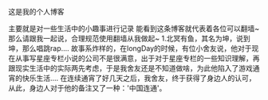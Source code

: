 <!-- Hello and welcome to this blog. Edit the `index.md` file to change this content. All pages on the blog, including this one, use [Markdown](https://guides.github.com/features/mastering-markdown/). You can include images:

![Image of fast.ai logo](images/logo.png)

## This is a title

And you can include links, like this [link to fast.ai](https://www.fast.ai). Posts will appear after this file. 
 -->
 这是我的个人博客
 
 主要就是对一些生活中的小趣事进行记录
 能看到这条博客就代表着各位可以翻墙~
 那么请跟我一起说，合理规范使用翻墙从我做起~
 1.北冥有鱼，其名为坤，说到坤，那么唱跳rap....
故事系炸样的，在longDay的时候，有位小舍友说，他对于现在从事写星座专栏小说的公司不是很满意，出于对于星座专栏的一些知识理解，再跟现实生活中的实际两先考虑，于是我舍友还是不知道做啥，为此他陷入了游戏通宵的快乐生活....
在连续通宵了好几天之后，我舍友，终于获得了身边人的认可，从此，身边人对于他的备注又了一种：'中国连通'。
